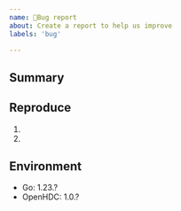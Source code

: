 ```yaml
---
name: 🐛Bug report
about: Create a report to help us improve
labels: 'bug'

---
```


## Summary

<!-- Offer a concise summary of the issue in the title above. -->

## Reproduce

<!-- Are you able to reproduce this bug? If so, could you please provide the steps to do so? -->

1.
2.

## Environment

<!-- Please provide relevant details about the environment where you experienced the bug.  -->
<!-- This will help us understand the issue better and resolve it faster. -->

- Go: 1.23.?
- OpenHDC: 1.0.?
